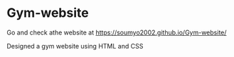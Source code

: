 # Gym-website

Go and check athe website at https://soumyo2002.github.io/Gym-website/

Designed a gym website using HTML and CSS
